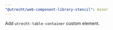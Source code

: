```yaml
---
"@utrecht/web-component-library-stencil": minor
---
```


Add `utrecht-table-container` custom element.
